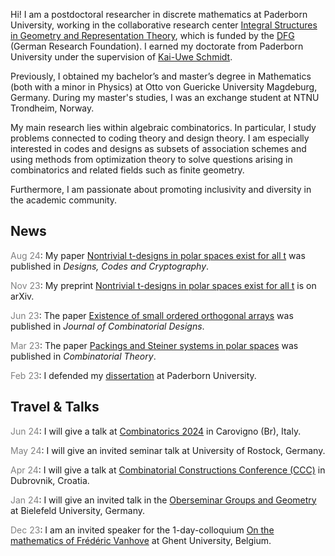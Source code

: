 Hi! I am a postdoctoral researcher in discrete mathematics at Paderborn University, working in the collaborative research center [Integral Structures in Geometry and Representation Theory](https://trr358.math.uni-bielefeld.de/Pages/aboutUs), which is funded by the [DFG](https://www.dfg.de/en/index.jsp) (German Research Foundation).
I earned my doctorate from Paderborn University under the supervision of [Kai-Uwe Schmidt](https://math.uni-paderborn.de/en/ag/dm/?cHash=49e3a4ac0c474af67ece490d7b6d9ec4).

Previously, I obtained my bachelor’s and master’s degree in Mathematics (both with a minor in Physics) at Otto von Guericke University Magdeburg, Germany. 
During my master's studies, I was an exchange student at NTNU Trondheim, Norway.

My main research lies within algebraic combinatorics. 
In particular, I study problems connected to coding theory and design theory.
I am especially interested in codes and designs as subsets of association schemes and using methods from optimization theory to solve questions arising in combinatorics and related fields such as finite geometry.

Furthermore, I am passionate about promoting inclusivity and diversity in the academic community.

## News

<span style="color:gray">Aug 24</span>: My paper [Nontrivial t-designs in polar spaces exist for all t](https://doi.org/10.1007/s10623-024-01471-1) was published in *Designs, Codes and Cryptography*.

<span style="color:gray">Nov 23</span>: My preprint [Nontrivial t-designs in polar spaces exist for all t](https://arxiv.org/abs/2311.08288) is on arXiv.

<span style="color:gray">Jun 23</span>: The paper  [Existence of small ordered orthogonal arrays](https://doi.org/10.1002/jcd.21903) was published in *Journal of Combinatorial Designs*.

<span style="color:gray">Mar 23</span>: The paper  [Packings and Steiner systems in polar spaces](https://escholarship.org/uc/item/83g3149p) was published in *Combinatorial Theory*.

<span style="color:gray">Feb 23</span>: I defended my [dissertation](https://digital.ub.uni-paderborn.de/doi/10.17619/UNIPB/1-1672) at Paderborn University.

## Travel & Talks

<span style="color:gray">Jun 24</span>: I will give a talk at [Combinatorics 2024](https://sites.google.com/view/combinatorics2024/home-page) in Carovigno (Br), Italy.

<span style="color:gray">May 24</span>: I will give an invited seminar talk at University of Rostock, Germany.

<span style="color:gray">Apr 24</span>: I will give a talk at [Combinatorial Constructions Conference (CCC)](https://web.math.pmf.unizg.hr/acco/meetings.php) in Dubrovnik, Croatia.

<span style="color:gray">Jan 24</span>: I will give an invited talk in the [Oberseminar Groups and Geometry](https://www.math.uni-bielefeld.de/groupsgeometry/seminar.php?ID=156) at Bielefeld University, Germany.

<span style="color:gray">Dec 23</span>: I am an invited speaker for the 1-day-colloquium [On the mathematics of Frédéric Vanhove](https://cage.ugent.be/~aneri/CFV23) at Ghent University, Belgium.

